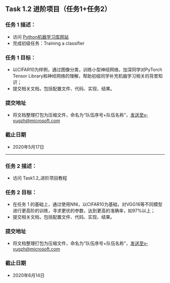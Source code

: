 ## **Task 1.2 进阶项目（任务1+任务2）**
 ### **任务 1 描述：**
- 访问 [Python机器学习库网站](https://pytorch.org/tutorials/beginner/blitz/cifar10_tutorial.html)
- 完成初级任务：Training a classifier

### **任务 1 目标：**

- 以CIFAR10为样例，通过图像分类，训练小型神经网络，加深同学对PyTorch Tensor Library和神经网络的理解，帮助初级同学补充机器学习相关的背景知识；
- 提交相关文档，包括配置文件、代码、实现、结果。

### **提交地址**

- 将文档整理打包为压缩文件，命名为“队伍序号+队伍名称”，发送至v-yugzh@microsoft.com

### **截止日期**

- 2020年5月17日

-----

 ### **任务 2 描述：**

-  访问 Task1.2_进阶项目教程

### **任务 2 目标：**

- 在任务 1 的基础上，通过使用NNI，以CIFAR10为基础，对VGG16等不同模型进行更高阶的训练，寻求更优的参数，达到更高的准确率，如97%以上；
- 提交相关文档，包括配置文件、代码、实现、结果。

### **提交地址**

- 将文档整理打包为压缩文件，命名为“队伍序号+队伍名称”，发送至v-yugzh@microsoft.com

### **截止日期**

- 2020年6月14日
